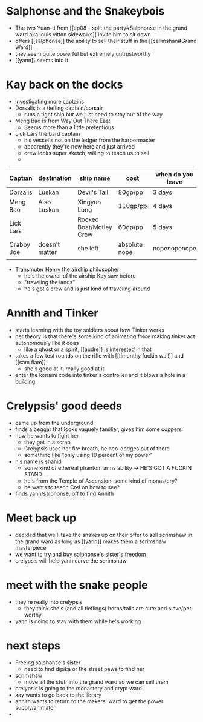 # Salphonse and the Snakeybois
- The two Yuan-ti from [[ep08 - split the party#Salphonse in the grand ward aka louis vitton sidewalks]] invite him to sit down
- offers [[salphonse]] the ability to sell their stuff in the [[calimshan#Grand Ward]]
- they seem quite powerful but extremely untrustworthy
- [[yann]] seems into it

# Kay back on the docks
- investigating more captains 
- Dorsalis is a tiefling captain/corsair
	- runs a tight ship but we just need to stay out of the way
- Meng Bao is from Way Out There East
	- Seems more than a little pretentious	
- Lick Lars	the bard captain
	- his vessel's not on the ledger from the harbormaster
	- apparently they're new here and just arrived
	- crew looks super sketch, willing to teach us to sail
	- 

| Captian    | destination    | ship name               | cost          | when do you leave |
| ---------- | -------------- | ----------------------- | ------------- | ----------------- |
| Dorsalis   | Luskan         | Devil's Tail            | 80gp/pp       | 3 days            |
| Meng Bao   | Also Luskan    | Xingyun Long            | 110gp/pp      | 4 days            |
| Lick Lars  |                | Rocked Boat/Motley Crew | 60gp/pp       | 5 days            |
| Crabby Joe | doesn't matter | she left                | absolute nope | nopenopenope      |
|            |                |                         |               |                   |

- Transmuter Henry the airship philosopher
	- he's the owner of the airship Kay saw before
	- "traveling the lands"
	- he's got a crew and is just kind of traveling around

# Annith and Tinker
- starts learning with the toy soldiers about how Tinker works
- her theory is that there's some kind of animating force making tinker act autonomously like it does
	- like a ghost or a spirit, [[audre]] is interested in that
- takes a few test rounds on the rifle with [[timonthy fuckin wall]] and [[sam flam]]
	- she's good at it, really good at it
- enter the konami code into tinker's controller and it blows a hole in a building

# Crelypsis' good deeds
- came up from the underground
- finds a beggar that looks vaguely familiar, gives him some coppers
- now he wants to fight her
	- they get in a scrap
	- Crelypsis uses her fire breath, he neo-dodges out of there
	- something like "only using 10 percent of my power"
- his name is shahid 
	- some kind of ethereal phantom arms ability -> HE'S GOT A FUCKIN STAND
	- he's from the Temple of Ascension, some kind of monastery?
	- he wants to teach Crel on how to see?
- finds yann/salphonse, off to find Annith

# Meet back up
- decided that we'll take the snakes up on their offer to sell scrimshaw in the grand ward as long as [[yann]] makes them a scrimshaw masterpiece
- we want to try and buy salphonse's sister's freedom
- crelypsis will help yann carve the scrimshaw

# meet with the snake people
- they're really into crelypsis
	- they think she's (and all tieflings) horns/tails are cute and slave/pet-worthy
- yann is going to stay with them while he's working

# next steps
- Freeing salphonse's sister
	- need to find dipika or the street paws to find her
- scrimshaw
	- move all the stuff into the grand ward so we can sell them
- crelypsis is going to the monastery and crypt ward
- kay wants to go back to the library
- annith wants to return to the makers' ward to get the power supply/animator 
- 